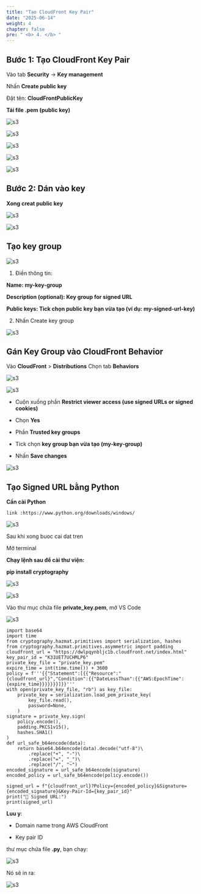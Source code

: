 ```yaml
---
title: "Tạo CloudFront Key Pair"
date: "2025-06-14"
weight: 4
chapter: false
pre: " <b> 4. </b> "
---
```


## Bước 1: Tạo CloudFront Key Pair

Vào tab **Security** → **Key management**

Nhấn **Create public key**

Đặt tên: **CloudFrontPublicKey**

**Tải file .pem (public key)**

![s3](/images/4.s3/1.png)

![s3](/images/4.s3/2.png)

![s3](/images/4.s3/3.png)

![s3](/images/4.s3/4.png)

![s3](/images/4.s3/5.png)

## Bước 2: Dán vào key

**Xong creat public key**

![s3](/images/4.s3/6.png)

![s3](/images/4.s3/7.png)

## Tạo key group

![s3](/images/4.s3/8.png)

1. Điền thông tin:

**Name: my-key-group**

**Description (optional): Key group for signed URL**

**Public keys: Tick chọn public key bạn vừa tạo (ví dụ: my-signed-url-key)**

2. Nhấn Create key group

![s3](/images/4.s3/9.png)

## Gán Key Group vào CloudFront Behavior

Vào **CloudFront** > **Distributions**
Chọn tab **Behaviors**

![s3](/images/4.s3/10.png)

![s3](/images/4.s3/11.png)

- Cuộn xuống phần **Restrict viewer access (use signed URLs or signed cookies)**

- Chọn **Yes**

- Phần **Trusted key groups**

- Tick chọn **key group bạn vừa tạo (my-key-group)**

- Nhấn **Save changes**

![s3](/images/4.s3/12.png)

## Tạo Signed URL bằng Python

**Cần cài Python**

`link :https://www.python.org/downloads/windows/`

![s3](/images/4.s3/13.png)

Sau khi xong buoc cai dat tren

Mở terminal

**Chạy lệnh sau để cài thư viện:**

**pip install cryptography**

![s3](/images/4.s3/14.png)

![s3](/images/4.s3/15.png)

Vào thư mục chứa file **private_key.pem**, mở VS Code

![s3](/images/4.s3/16.png)

```
import base64
import time
from cryptography.hazmat.primitives import serialization, hashes
from cryptography.hazmat.primitives.asymmetric import padding
cloudfront_url = "https://dwlpqynbljc1b.cloudfront.net/index.html"
key_pair_id = "K31UET7UCHMLP6"
private_key_file = "private_key.pem"
expire_time = int(time.time()) + 3600
policy = f'''{{"Statement":[{{"Resource":"{cloudfront_url}","Condition":{{"DateLessThan":{{"AWS:EpochTime":{expire_time}}}}}}}]}}'''
with open(private_key_file, "rb") as key_file:
    private_key = serialization.load_pem_private_key(
        key_file.read(),
        password=None,
    )
signature = private_key.sign(
    policy.encode(),
    padding.PKCS1v15(),
    hashes.SHA1()
)
def url_safe_b64encode(data):
    return base64.b64encode(data).decode("utf-8")\
        .replace("+", "-")\
        .replace("=", "_")\
        .replace("/", "~")
encoded_signature = url_safe_b64encode(signature)
encoded_policy = url_safe_b64encode(policy.encode())

signed_url = f"{cloudfront_url}?Policy={encoded_policy}&Signature={encoded_signature}&Key-Pair-Id={key_pair_id}"
print("🎯 Signed URL:")
print(signed_url)

```

**Luu y**:

- Domain name trong AWS CloudFront

- Key pair ID

thư mục chứa file **.py**, bạn chạy:

![s3](/images/4.s3/17.png)

Nó sẽ in ra:

![s3](/images/4.s3/18.png)
